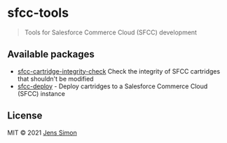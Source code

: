 # sfcc-tools

> Tools for Salesforce Commerce Cloud (SFCC) development

## Available packages

- [sfcc-cartridge-integrity-check](packages/sfcc-cartridge-integrity-check) Check the integrity of SFCC cartridges that shouldn't be modified
- [sfcc-deploy](packages/sfcc-deploy) - Deploy cartridges to a Salesforce Commerce Cloud (SFCC) instance

## License

MIT © 2021 [Jens Simon](https://github.com/jenssimon)
